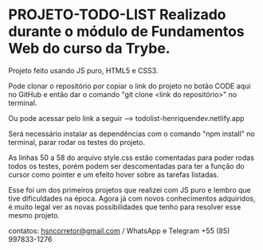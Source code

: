 # PROJETO-TODO-LIST Realizado durante o módulo de Fundamentos Web do curso da Trybe.

Projeto feito usando JS puro, HTML5 e CSS3.

Pode clonar o repositório por copiar o link do projeto no botão CODE aqui no GitHub e então dar o comando
"git clone <link do repositório>" no terminal.

Ou pode acessar pelo link a seguir --> todolist-henriquendev.netlify.app

Será necessário instalar as dependências com o comando "npm install" no terminal, parar rodar os testes do projeto.

As linhas 50 a 58 do arquivo style.css estão comentadas para poder rodas todos os testes, porém podem ser descomentadas
para ter a função do cursor como pointer e um efeito hover sobre as tarefas listadas.

Esse foi um dos primeiros projetos que realizei com JS puro e lembro que tive dificuldades na época. Agora já com
novos conhecimentos adquiridos, é muito legal ver as novas possibilidades que tenho para resolver esse mesmo projeto.

contatos: hsncorretor@gmail.com / WhatsApp e Telegram +55 (85) 997833-1276

